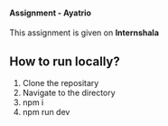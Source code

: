 

#### Assignment - Ayatrio
This assignment is given on **Internshala**


## How to run locally?

1. Clone the repositary
2. Navigate to the directory 
3. npm i
4. npm run dev
